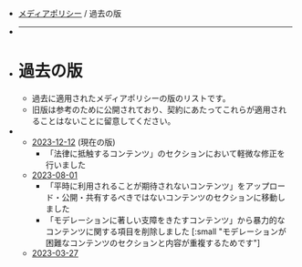 - [メディアポリシー](policies/media) / 過去の版
- ***
- # 過去の版
	- 過去に適用されたメディアポリシーの版のリストです。
	- 旧版は参考のために公開されており、契約にあたってこれらが適用されることはないことに留意してください。
-
	- [2023-12-12](policies/media/1702306800) (現在の版)
		- 「法律に抵触するコンテンツ」のセクションにおいて軽微な修正を行いました
	- [2023-08-01](policies/media/1690815600)
		- 「平時に利用されることが期待されないコンテンツ」をアップロード・公開・共有するべきではないコンテンツのセクションに移動しました
		- 「モデレーションに著しい支障をきたすコンテンツ」から暴力的なコンテンツに関する項目を削除しました
		  [:small "モデレーションが困難なコンテンツのセクションと内容が重複するためです"]
	- [2023-03-27](policies/media/1679842800)